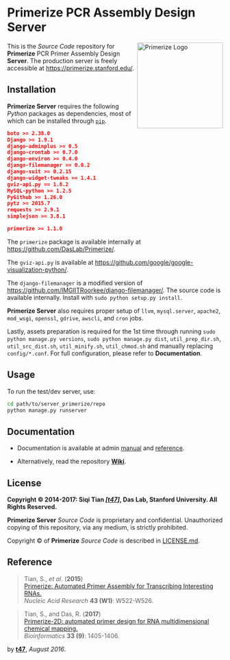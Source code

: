 # Primerize PCR Assembly Design Server

<img src="https://primerize.stanford.edu/site_media/images/logo_primerize.png" alt="Primerize Logo" width="200" align="right">

This is the _Source Code_ repository for **Primerize** PCR Primer Assembly Design **Server**. The production server is freely accessible at https://primerize.stanford.edu/.

## Installation

**Primerize Server** requires the following *Python* packages as dependencies, most of which can be installed through [`pip`](https://pip.pypa.io/).

```json
boto >= 2.38.0
Django >= 1.9.1
django-adminplus >= 0.5
django-crontab >= 0.7.0
django-environ >= 0.4.0
django-filemanager == 0.0.2
django-suit >= 0.2.15
django-widget-tweaks >= 1.4.1
gviz-api.py == 1.8.2
MySQL-python >= 1.2.5
PyGithub >= 1.26.0
pytz >= 2015.7
requests >= 2.9.1
simplejson >= 3.8.1

primerize >= 1.1.0
```

The `primerize` package is available internally at https://github.com/DasLab/Primerize/.

The `gviz-api.py` is available at https://github.com/google/google-visualization-python/.

The `django-filemanager` is a modified version of https://github.com/IMGIITRoorkee/django-filemanager/. The source code is available internally. Install with `sudo python setup.py install`.

**Primerize Server** also requires proper setup of `llvm`, `mysql.server`, `apache2`, `mod_wsgi`, `openssl`, `gdrive`, `awscli`, and `cron` jobs.

Lastly, assets preparation is required for the 1st time through running `sudo python manage.py versions`, `sudo python manage.py dist`, `util_prep_dir.sh`, `util_src_dist.sh`, `util_minify.sh`, `util_chmod.sh` and manually replacing `config/*.conf`. For full configuration, please refer to **Documentation**.


## Usage

To run the test/dev server, use:

```bash
cd path/to/server_primerize/repo
python manage.py runserver
```

## Documentation

- Documentation is available at admin [manual](https://primerize.stanford.edu/admin/man/) and [reference](https://primerize.stanford.edu/admin/ref/).

- Alternatively, read the repository [**Wiki**](https://github.com/DasLab/Server_Primerize/wiki/).

## License

**Copyright &copy; 2014-2017: Siqi Tian _[[t47](https://t47.io/)]_, Das Lab, Stanford University. All Rights Reserved.**

**Primerize Server** _Source Code_ is proprietary and confidential. Unauthorized copying of this repository, via any medium, is strictly prohibited.

Copyright &copy; of **Primerize** _Source Code_ is described in [LICENSE.md](https://github.com/DasLab/Primerize/blob/master/LICENSE.md).

## Reference

>Tian, S., *et al.* (**2015**)<br/>
>[Primerize: Automated Primer Assembly for Transcribing Interesting RNAs.](http://nar.oxfordjournals.org/content/43/W1/W522.full)<br/>
>*Nucleic Acid Research* **43 (W1)**: W522-W526.

>Tian, S., and Das, R. (**2017**)<br/>
>[Primerize-2D: automated primer design for RNA multidimensional chemical mapping.](https://academic.oup.com/bioinformatics/article-abstract/33/9/1405/2801460/Primerize-2D-automated-primer-design-for-RNA)<br/>
>*Bioinformatics* **33 (9)**: 1405-1406.


by [**t47**](https://t47.io/), *August 2016*.

